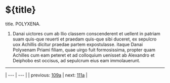 # ${title}

title. POLYXENA.



1. Danai uictores cum ab Ilio classem conscenderent et uellent in patriam suam quis-que reuerti et praedam quis-que sibi duceret, ex sepulcro uox Achillis dicitur praedae partem expostulasse. itaque Danai Polyxenam Priami filiam, quae uirgo fuit formosissima, propter quam Achilles cum eam peteret et ad colloquium uenisset ab Alexandro et Deiphobo est occisus, ad sepulcrum eius eam immolauerunt.



---

| --- | --- |
| previous: [109a](../109a/) | next: [111a](../111a/) |